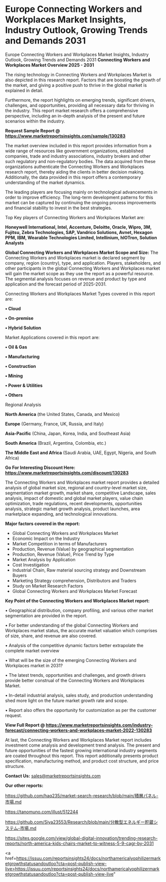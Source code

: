 # Europe Connecting Workers and Workplaces Market Insights, Industry Outlook, Growing Trends and Demands 2031
Europe Connecting Workers and Workplaces Market Insights, Industry Outlook, Growing Trends and Demands 2031
<Strong> Connecting Workers and Workplaces Market Overview 2025 - 2031</strong>

The rising technology in Connecting Workers and Workplaces Market is also depicted in this research report. Factors that are boosting the growth of the market, and giving a positive push to thrive in the global market is explained in detail.

Furthermore, the report highlights on emerging trends, significant drivers, challenges, and opportunities, providing all necessary data for thriving in the industry. This report market research offers a comprehensive perspective, including an in-depth analysis of the present and future scenarios within the industry.

<strong>Request Sample Report @ <a href=https://www.marketreportsinsights.com/sample/130283>https://www.marketreportsinsights.com/sample/130283</a></strong>

The market overview included in this report provides information from a wide range of resources like government organizations, established companies, trade and industry associations, industry brokers and other such regulatory and non-regulatory bodies. The data acquired from these organizations authenticate the Connecting Workers and Workplaces research report, thereby aiding the clients in better decision making. Additionally, the data provided in this report offers a contemporary understanding of the market dynamics.

The leading players are focusing mainly on technological advancements in order to improve efficiency. The long-term development patterns for this market can be captured by continuing the ongoing process improvements and financial stability to invest in the best strategies.

Top Key players of Connecting Workers and Workplaces Market are:

<strong>Honeywell International, Intel, Accenture, Deloitte, Oracle, Wipro, 3M, Fujitsu, Zebra Technologies, SAP, Vandrico Solutions, Avnet, Hexagon PPM, IBM, Wearable Technologies Limited, Intellinium, hIOTron, Solution Analysts</strong>

<strong><b>Global Connecting Workers and Workplaces Market Scope and Size:</b></strong>
The Connecting Workers and Workplaces market is declared segment by company, region (country), type, and application. Players, stakeholders, and other participants in the global Connecting Workers and Workplaces market will gain the market scope as they use the report as a powerful resource. The segmental analysis focuses on revenue and product by type and application and the forecast period of 2025-2031.

Connecting Workers and Workplaces Market Types covered in this report are:

<strong>• Cloud

• On-premise

• Hybrid Solution</strong>

Market Applications covered in this report are:

<strong>• Oil & Gas

• Manufacturing

• Construction

• Mining

• Power & Utilities

• Others</strong> 

Regional Analysis

<strong>North America</strong> (the United States, Canada, and Mexico)

<strong>Europe</strong> (Germany, France, UK, Russia, and Italy)

<strong>Asia-Pacific</strong> (China, Japan, Korea, India, and Southeast Asia)

<strong>South America</strong> (Brazil, Argentina, Colombia, etc.)

<strong>The Middle East and Africa</strong> (Saudi Arabia, UAE, Egypt, Nigeria, and South Africa)

<strong>Go For Interesting Discount Here: <a href=https://www.marketreportsinsights.com/discount/130283>https://www.marketreportsinsights.com/discount/130283</a></strong>

The Connecting Workers and Workplaces market report provides a detailed analysis of global market size, regional and country-level market size, segmentation market growth, market share, competitive Landscape, sales analysis, impact of domestic and global market players, value chain optimization, trade regulations, recent developments, opportunities analysis, strategic market growth analysis, product launches, area marketplace expanding, and technological innovations.

<strong><b>Major factors covered in the report:</b></strong>
<ul>
  <li>Global Connecting Workers and Workplaces Market </li>
  <li>Economic Impact on the Industry</li>
  <li>Market Competition in terms of Manufacturers</li>
  <li>Production, Revenue (Value) by geographical segmentation</li>
  <li>Production, Revenue (Value), Price Trend by Type</li>
  <li>Market Analysis by Application</li>
  <li>Cost Investigation</li>
  <li>Industrial Chain, Raw material sourcing strategy and Downstream Buyers</li>
  <li>Marketing Strategy comprehension, Distributors and Traders</li>
  <li>Study on Market Research Factors</li>
  <li>Global Connecting Workers and Workplaces Market Forecast</li>
</ul>

<strong><b>Key Point of the Connecting Workers and Workplaces Market report:</b></strong>

• Geographical distribution, company profiling, and various other market segmentation are provided in the report.

• For better understanding of the global Connecting Workers and Workplaces market status, the accurate market valuation which comprises of size, share, and revenue are also covered.

• Analysis of the competitive dynamic factors better extrapolate the complete market overview

• What will be the size of the emerging Connecting Workers and Workplaces market in 2031?

• The latest trends, opportunities and challenges, and growth drivers provide better construal of the Connecting Workers and Workplaces Market.

• In-detail industrial analysis, sales study, and production understanding shed more light on the future market growth rate and scope.

• Report also offers the opportunity for customization as per the customer request.

<strong><b>View Full Report @ <a href=https://www.marketreportsinsights.com/industry-forecast/connecting-workers-and-workplaces-market-2022-130283>https://www.marketreportsinsights.com/industry-forecast/connecting-workers-and-workplaces-market-2022-130283</a></b></strong>


At last, the Connecting Workers and Workplaces Market report includes investment come analysis and development trend analysis. The present and future opportunities of the fastest growing international industry segments are coated throughout this report. This report additionally presents product specification, manufacturing method, and product cost structure, and price structure.

<strong>Contact Us:</strong>
sales@marketreportsinsights.com

<strong>Our other reports:</strong>

<a href=https://github.com/haq235/market-search-research/blob/main/積層パネル-市場.md>https://github.com/haq235/market-search-research/blob/main/積層パネル-市場.md</a>

<a href=https://tanomuno.com/illust/512244>https://tanomuno.com/illust/512244</a>

<a href=https://github.com/Siya23553/Research/blob/main/分散型エネルギー貯蔵システム-市場.md>https://github.com/Siya23553/Research/blob/main/分散型エネルギー貯蔵システム-市場.md</a>

<a href=https://sites.google.com/view/global-digital-innovation/trending-research-reports/north-america-kids-chairs-market-to-witness-5-9-cagr-by-2031>https://sites.google.com/view/global-digital-innovation/trending-research-reports/north-america-kids-chairs-market-to-witness-5-9-cagr-by-2031</a>

<a href=https://issuu.com/reportsinsights24/docs/northamericalyophilizermarketgrowthstatusandoutloo?cta=post-publish-view-live>https://issuu.com/reportsinsights24/docs/northamericalyophilizermarketgrowthstatusandoutloo?cta=post-publish-view-live</a>"
